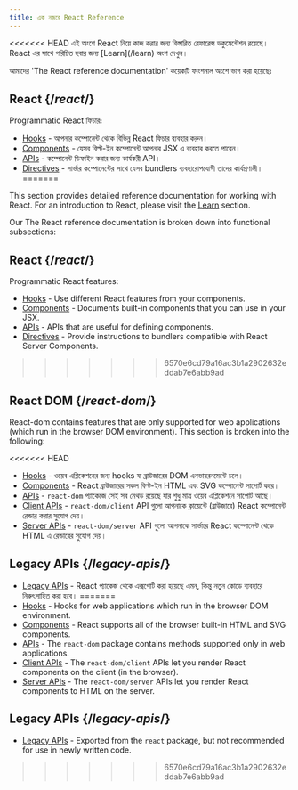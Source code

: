```yaml
---
title: এক নজরে React Reference
---
```


<Intro>
<<<<<<< HEAD
এই অংশে React নিয়ে কাজ করার জন্য বিস্তারিত রেফারেন্স ডকুমেন্টেশন রয়েছে। 
React এর সাথে পরিচিত হবার জন্য [Learn](/learn) অংশ দেখুন।
</Intro>

আমাদের 'The React reference documentation' কয়েকটি ফাংশনাল অংশে ভাগ করা হয়েছেঃ 

## React {/*react*/}
Programmatic React ফিচারঃ  
* [Hooks](/reference/react/hooks) - আপনার কম্পোনেন্ট থেকে বিভিন্ন React ফিচার ব্যবহার করুন।
* [Components](/reference/react/components) - যেসব বিল্ট-ইন কম্পোনেন্ট আপনার JSX এ ব্যবহার করতে পারেন।
* [APIs](/reference/react/apis) - কম্পোনেন্ট ডিফাইন করার জন্য কার্যকরী API।
* [Directives](/reference/react/directives) - সার্ভার কম্পোনেন্টের সাথে যেসব bundlers ব্যবহারোপযোগী তাদের কার্যপ্রণালী।
=======

This section provides detailed reference documentation for working with React. For an introduction to React, please visit the [Learn](/learn) section.

</Intro>

Our The React reference documentation is broken down into functional subsections:

## React {/*react*/}

Programmatic React features:

* [Hooks](/reference/react/hooks) - Use different React features from your components.
* [Components](/reference/react/components) - Documents built-in components that you can use in your JSX.
* [APIs](/reference/react/apis) - APIs that are useful for defining components.
* [Directives](/reference/react/directives) - Provide instructions to bundlers compatible with React Server Components.
>>>>>>> 6570e6cd79a16ac3b1a2902632eddab7e6abb9ad

## React DOM {/*react-dom*/}

React-dom contains features that are only supported for web applications (which run in the browser DOM environment). This section is broken into the following:

<<<<<<< HEAD
* [Hooks](/reference/react-dom/hooks) - ওয়েব এপ্লিকেশনের জন্য hooks যা ব্রাউজারের DOM এনভায়রনমেন্টে চলে।
* [Components](/reference/react-dom/components) - React ব্রাউজারের সকল বিল্ট-ইন HTML এবং SVG কম্পোনেন্ট সাপোর্ট করে।
* [APIs](/reference/react-dom) - `react-dom` প্যাকেজে সেই সব মেথড রয়েছে যার শুধু মাত্র ওয়েব এপ্লিকেশনে সাপোর্ট আছে।
* [Client APIs](/reference/react-dom/client) - `react-dom/client` API গুলো আপনাকে ক্লায়েন্টে (ব্রাউজারে) React কম্পোনেন্ট রেন্ডার করার সুযোগ দেয়। 
* [Server APIs](/reference/react-dom/server) - `react-dom/server` API গুলো আপনাকে সার্ভারে React কম্পোনেন্ট থেকে HTML এ রেন্ডারের সুযোগ দেয়।

## Legacy APIs {/*legacy-apis*/}
* [Legacy APIs](/reference/react/legacy) - React প্যাকেজ থেকে এক্সপোর্ট করা হয়েছে এমন, কিন্তু নতুন কোডে ব্যবহারে নিরুৎসাহিত করা হবে।
=======
* [Hooks](/reference/react-dom/hooks) - Hooks for web applications which run in the browser DOM environment.
* [Components](/reference/react-dom/components) - React supports all of the browser built-in HTML and SVG components.
* [APIs](/reference/react-dom) - The `react-dom` package contains methods supported only in web applications.
* [Client APIs](/reference/react-dom/client) - The `react-dom/client` APIs let you render React components on the client (in the browser).
* [Server APIs](/reference/react-dom/server) - The `react-dom/server` APIs let you render React components to HTML on the server.

## Legacy APIs {/*legacy-apis*/}

* [Legacy APIs](/reference/react/legacy) - Exported from the `react` package, but not recommended for use in newly written code.
>>>>>>> 6570e6cd79a16ac3b1a2902632eddab7e6abb9ad
